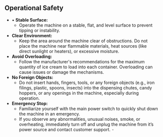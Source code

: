 ## Operational Safety

* •	**Stable Surface:** 
    * Operate the machine on a stable, flat, and level surface to prevent tipping or instability.
* **Clear Environment:** 
    * Keep the area around the machine clear of obstructions. Do not place the machine near flammable materials, heat sources (like direct sunlight or heaters), or excessive moisture.
* **Avoid Overloading:** 
    * Follow the manufacturer's recommendations for the maximum quantity of ice cream to load into each container. Overloading can cause issues or damage the mechanisms.
* **No Foreign Objects:** 
    * Do not insert hands, fingers, tools, or any foreign objects (e.g., iron filings, plastic, spoons, insects) into the dispensing chutes, candy hoppers, or any openings in the machine, especially during operation.
* **Emergency Stop:** 
    * Familiarize yourself with the main power switch to quickly shut down the machine in an emergency. 
    * If you observe any abnormalities, unusual noises, smoke, or overheating, immediately turn off and unplug the machine from it’s power source and contact customer support.
⁃	